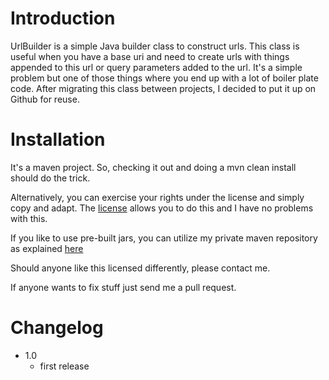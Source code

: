 # Introduction

UrlBuilder is a simple Java builder class to construct urls. This class is useful when you have a base uri and need to create urls with things appended to this url or query parameters added to the url. It's a simple problem but one of those things where you end up with a lot of boiler plate code. After migrating this class between projects, I decided to put it up on Github for reuse.

# Installation

It's a maven project. So, checking it out and doing a mvn clean install should do the trick.

Alternatively, you can exercise your rights under the license and simply copy and adapt. The [license](https://github.com/jillesvangurp/urlbuilder/blob/master/LICENSE) allows you to do this and I have no problems with this.

If you like to use pre-built jars, you can utilize my private maven repository as explained [here](http://www.jillesvangurp.com/2013/02/27/maven-and-my-github-projects/)

Should anyone like this licensed differently, please contact me.

If anyone wants to fix stuff just send me a pull request.

# Changelog
* 1.0
    * first release
